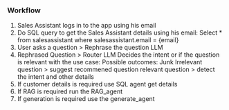 

### Workflow

1. Sales Assistant logs in to the app using his email
2. Do SQL query to get the Sales Assistant details using his email: Select * from salesassistant where salesassistant.email = {email}
3. User asks a question > Rephrase the question LLM
4. Rephrased Question > Router LLM
Decides the intent or if the question is relevant with the use case:
Possible outcomes:
Junk
Irrelevant question > suggest recommened question
relevant question > detect the intent and other details
5. If customer details is required use SQL agent get details
6. If RAG is required run the RAG_agent
7. If generation is required use the generate_agent